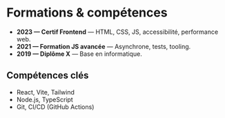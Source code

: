 # Formations & compétences

- **2023 — Certif Frontend** — HTML, CSS, JS, accessibilité, performance web.
- **2021 — Formation JS avancée** — Asynchrone, tests, tooling.
- **2019 — Diplôme X** — Base en informatique.

## Compétences clés
- React, Vite, Tailwind
- Node.js, TypeScript
- Git, CI/CD (GitHub Actions)
